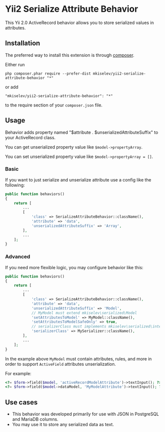Yii2 Serialize Attribute Behavior
=================================

This Yii 2.0 ActiveRecord behavior allows you to store serialized values in attributes.

## Installation

The preferred way to install this extension is through [composer](http://getcomposer.org/download/).

Either run

```
php composer.phar require --prefer-dist mkiselev/yii2-serialize-attribute-behavior "*"
```

or add

```
"mkiselev/yii2-serialize-attribute-behavior": "*"
```

to the require section of your `composer.json` file.

## Usage

Behavior adds property named "$attribute . $unserializedAttributeSuffix" to your ActiveRecord class.
 
You can get unserialized property value like `$model->propertyArray`.

You can set unserialized property value like `$model->propertyArray = []`.

### Basic

If you want to just serialize and unserialize attribute use a config like the following:

```php
public function behaviors()
{
    return [
        ...
        [
            'class' => SerializeAttributeBehavior::className(),
            'attribute' => 'data',
            'unserializedAttributeSuffix' => 'Array',
        ],
        ...
    ];
}
```

### Advanced

If you need more flexible logic, you may configure behavior like this:

```php
public function behaviors()
{
    return [
        ...
        [
            'class' => SerializeAttributeBehavior::className(),
            'attribute' => 'data',
            'unserializedAttributeSuffix' => 'Model',
            // MyModel must extend mkiselev\serialized\Model
            'setAttributesToModel' => MyModel::className(),
            'setAttributesToModelSafeOnly' => true,
            // serializerClass must implements mkiselev\serialized\interfaces\SerializerInterface
            'serializerClass' => MySerializer::className(),
        ],
        ...
    ];
}
```

In the example above `MyModel` must contain attributes, rules, and more in order to support `ActiveField` attributes unserialization.

For example:

```php
<?= $form->field($model, 'activeRecordModelAttribute')->textInput(); ?>
<?= $form->field($model->dataModel, 'MyModelAttribute')->textInput(); ?>
```


## Use cases


* This behavior was developed primarily for use with JSON in PostgreSQL and MariaDB columns.
* You may use it to store any serialized data as text.
